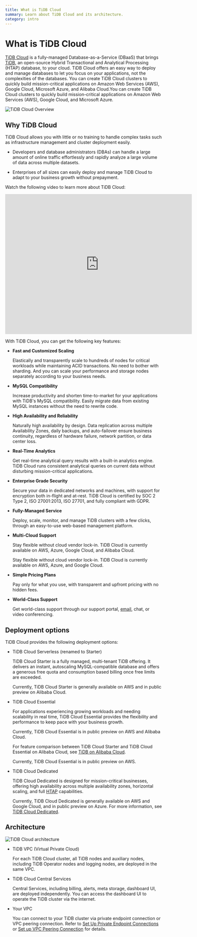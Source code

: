 ```yaml
---
title: What is TiDB Cloud
summary: Learn about TiDB Cloud and its architecture.
category: intro
---
```


# What is TiDB Cloud

[TiDB Cloud](https://www.pingcap.com/tidb-cloud/) is a fully-managed Database-as-a-Service (DBaaS) that brings [TiDB](https://docs.pingcap.com/tidb/stable/overview), an open-source Hybrid Transactional and Analytical Processing (HTAP) database, to your cloud. TiDB Cloud offers an easy way to deploy and manage databases to let you focus on your applications, not the complexities of the databases. <CustomContent language="en,zh">You can create TiDB Cloud clusters to quickly build mission-critical applications on Amazon Web Services (AWS), Google Cloud, Microsoft Azure, and Alibaba Cloud.</CustomContent><CustomContent language="ja">You can create TiDB Cloud clusters to quickly build mission-critical applications on Amazon Web Services (AWS), Google Cloud, and Microsoft Azure.</CustomContent>

![TiDB Cloud Overview](https://docs-download.pingcap.com/media/images/docs/tidb-cloud/tidb-cloud-overview.png)

## Why TiDB Cloud

TiDB Cloud allows you with little or no training to handle complex tasks such as infrastructure management and cluster deployment easily.

- Developers and database administrators (DBAs) can handle a large amount of online traffic effortlessly and rapidly analyze a large volume of data across multiple datasets.

- Enterprises of all sizes can easily deploy and manage TiDB Cloud to adapt to your business growth without prepayment.

Watch the following video to learn more about TiDB Cloud:

<iframe width="600" height="450" src="https://www.youtube.com/embed/skCV9BEmjbo?enablejsapi=1" title="Why TiDB Cloud?" frameborder="0" allow="accelerometer; autoplay; clipboard-write; encrypted-media; gyroscope; picture-in-picture" allowfullscreen></iframe>

With TiDB Cloud, you can get the following key features:

- **Fast and Customized Scaling**

    Elastically and transparently scale to hundreds of nodes for critical workloads while maintaining ACID transactions. No need to bother with sharding. And you can scale your performance and storage nodes separately according to your business needs.

- **MySQL Compatibility**

    Increase productivity and shorten time-to-market for your applications with TiDB's MySQL compatibility. Easily migrate data from existing MySQL instances without the need to rewrite code.

- **High Availability and Reliability**

    Naturally high availability by design. Data replication across multiple Availability Zones, daily backups, and auto-failover ensure business continuity, regardless of hardware failure, network partition, or data center loss.

- **Real-Time Analytics**

    Get real-time analytical query results with a built-in analytics engine. TiDB Cloud runs consistent analytical queries on current data without disturbing mission-critical applications.

- **Enterprise Grade Security**

    Secure your data in dedicated networks and machines, with support for encryption both in-flight and at-rest. TiDB Cloud is certified by SOC 2 Type 2, ISO 27001:2013, ISO 27701, and fully compliant with GDPR.

- **Fully-Managed Service**

    Deploy, scale, monitor, and manage TiDB clusters with a few clicks, through an easy-to-use web-based management platform.

- **Multi-Cloud Support**

    <CustomContent language="en,zh">

    Stay flexible without cloud vendor lock-in. TiDB Cloud is currently available on AWS, Azure, Google Cloud, and Alibaba Cloud.

    </CustomContent>

    <CustomContent language="ja">

    Stay flexible without cloud vendor lock-in. TiDB Cloud is currently available on AWS, Azure, and Google Cloud.

    </CustomContent>

- **Simple Pricing Plans**

    Pay only for what you use, with transparent and upfront pricing with no hidden fees.

- **World-Class Support**

    Get world-class support through our support portal, <a href="mailto:tidbcloud-support@pingcap.com">email</a>, chat, or video conferencing.

## Deployment options

TiDB Cloud provides the following deployment options:

- TiDB Cloud Serverless (renamed to Starter)

    TiDB Cloud Starter is a fully managed, multi-tenant TiDB offering. It delivers an instant, autoscaling MySQL-compatible database and offers a generous free quota and consumption based billing once free limits are exceeded.

    <CustomContent language="en,zh">

    Currently, TiDB Cloud Starter is generally available on AWS and in public preview on Alibaba Cloud.

    </CustomContent>

- TiDB Cloud Essential

    For applications experiencing growing workloads and needing scalability in real time, TiDB Cloud Essential provides the flexibility and performance to keep pace with your business growth.

    <CustomContent language="en,zh">

    Currently, TiDB Cloud Essential is in public preview on AWS and Alibaba Cloud.

    For feature comparison between TiDB Cloud Starter and TiDB Cloud Essential on Alibaba Cloud, see [TiDB on Alibaba Cloud](https://www.pingcap.com/partners/alibaba-cloud/).

    </CustomContent>

    <CustomContent language="ja">

    Currently, TiDB Cloud Essential is in public preview on AWS.

    </CustomContent>

- TiDB Cloud Dedicated

    TiDB Cloud Dedicated is designed for mission-critical businesses, offering high availability across multiple availability zones, horizontal scaling, and full [HTAP](https://en.wikipedia.org/wiki/Hybrid_transactional/analytical_processing) capabilities.

    Currently, TiDB Cloud Dedicated is generally available on AWS and Google Cloud, and in public preview on Azure. For more information, see [TiDB Cloud Dedicated](https://www.pingcap.com/tidb-cloud-dedicated).

## Architecture

![TiDB Cloud architecture](https://docs-download.pingcap.com/media/images/docs/tidb-cloud/tidb-cloud-architecture.png)

- TiDB VPC (Virtual Private Cloud)

    For each TiDB Cloud cluster, all TiDB nodes and auxiliary nodes, including TiDB Operator nodes and logging nodes, are deployed in the same VPC.

- TiDB Cloud Central Services

    Central Services, including billing, alerts, meta storage, dashboard UI, are deployed independently. You can access the dashboard UI to operate the TiDB cluster via the internet.

- Your VPC

    You can connect to your TiDB cluster via private endpoint connection or VPC peering connection. Refer to [Set Up Private Endpoint Connections](/tidb-cloud/set-up-private-endpoint-connections.md) or [Set up VPC Peering Connection](/tidb-cloud/set-up-vpc-peering-connections.md) for details.
